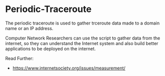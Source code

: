 # Periodic-Traceroute

The periodic traceroute is used to gather trceroute data made to a domain name or an IP address.

Computer Network Researchers can use the script to gather data from the internet, so they can understand the Internet system and also build better applications to be deployed on the internet.

Read Further:
- https://www.internetsociety.org/issues/measurement/
